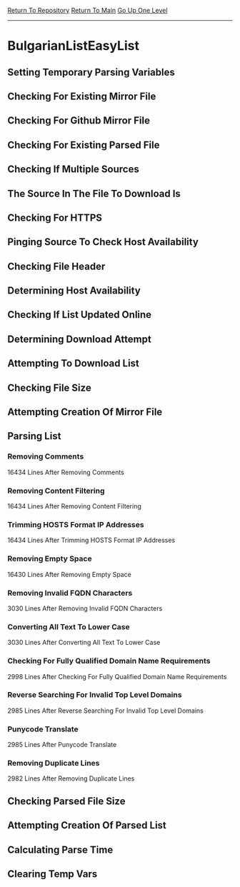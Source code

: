 [Return To Repository](https://github.com/deathbybandaid/piholeparser/)
[Return To Main](https://github.com/deathbybandaid/piholeparser/blob/master/RecentRunLogs/Mainlog.md)
[Go Up One Level](https://github.com/deathbybandaid/piholeparser/blob/master/RecentRunLogs/TopLevelScripts/30-Processing-External-Blacklists.md)
____________________________________
# BulgarianListEasyList
## Setting Temporary Parsing Variables
## Checking For Existing Mirror File
## Checking For Github Mirror File
## Checking For Existing Parsed File
## Checking If Multiple Sources
## The Source In The File To Download Is
## Checking For HTTPS
## Pinging Source To Check Host Availability
## Checking File Header
## Determining Host Availability
## Checking If List Updated Online
## Determining Download Attempt
## Attempting To Download List
## Checking File Size
## Attempting Creation Of Mirror File
## Parsing List
### Removing Comments
16434 Lines After Removing Comments
### Removing Content Filtering
16434 Lines After Removing Content Filtering
### Trimming HOSTS Format IP Addresses
16434 Lines After Trimming HOSTS Format IP Addresses
### Removing Empty Space
16430 Lines After Removing Empty Space
### Removing Invalid FQDN Characters
3030 Lines After Removing Invalid FQDN Characters
### Converting All Text To Lower Case
3030 Lines After Converting All Text To Lower Case
### Checking For Fully Qualified Domain Name Requirements
2998 Lines After Checking For Fully Qualified Domain Name Requirements
### Reverse Searching For Invalid Top Level Domains
2985 Lines After Reverse Searching For Invalid Top Level Domains
### Punycode Translate
2985 Lines After Punycode Translate
### Removing Duplicate Lines
2982 Lines After Removing Duplicate Lines
## Checking Parsed File Size
## Attempting Creation Of Parsed List
## Calculating Parse Time
## Clearing Temp Vars
